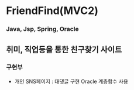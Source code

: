 # FriendFind(MVC2)
### Java, Jsp, Spring, Oracle

## 취미, 직업등을 통한 친구찾기 사이트
### 구현부
- 개인 SNS페이지 : 대댓글 구현
 Oracle 계층함수 사용
